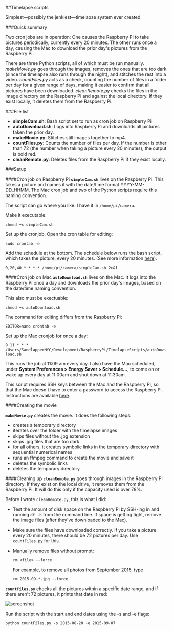 ##Timelapse scripts

Simplest&mdash;possibly the jenkiest&mdash;timelapse system ever created

###Quick summary

Two cron jobs are in operation: One causes the Raspberry Pi to take pictures periodically, currently every 20 minutes. The other runs once a day, causing the Mac to download the prior day's pictures from the Raspberry Pi.

There are three Python scripts, all of which must be run manually. *makeMovie.py* goes through the images, removes the ones that are too dark (since the timelapse also runs through the night), and stitches the rest into a video. *countFiles.py* acts as a check, counting the number of files in a folder per day for a given range of days, making it easier to confirm that all pictures have been downloaded. *cleanRemote.py* checks the files in the image directory on the Raspberry Pi and against the local directory. If they exist locally, it deletes them from the Raspberry Pi.

###File list

* **simpleCam.sh**: Bash script set to run as cron job on Raspberry Pi
* **autoDownload.sh**: Logs into Raspberry Pi and downloads all pictures taken the prior day.
* **makeMovie.py**: Stitches still images together to mp4.
* **countFiles.py**: Counts the number of files per day. If the number is other than 72 (the number when taking a picture every 20 minutes), the output is bold red.
* **cleanRemote.py**: Deletes files from the Raspberry Pi if they exist locally.

###Setup

####Cron job on Raspberry Pi
**```simpleCam.sh```** lives on the Raspberry Pi. This takes a picture and names it with the date/time format YYYY-MM-DD_HHMM. The Mac cron job and two of the Python scripts require this naming convention.

The script can go where you like: I have it in ```/home/pi/camera```.

Make it executable:

```chmod +x simpleCam.sh```

Set up the cronjob. Open the cron table for editing:

```sudo crontab -e ```

Add the schedule at the bottom. The schedule below runs the bash script, which takes the picture, every 20 minutes. (See more information [here](https://www.raspberrypi.org/documentation/linux/usage/cron.md)).

```0,20,40 * * * * /home/pi/camera/simpleCam.sh 2>&1```

####Cron job on Mac
**```autoDownload.sh```** lives on the Mac. It logs into the Raspberry Pi once a day and downloads the prior day's images, based on the date/time naming convention.

This also must be exectuable:

```chmod +x autoDownload.sh```

The command for editing differs from the Raspberry Pi:

```EDITOR=nano crontab -e```

Set up the Mac cronjob for once a day:

```9 11 * * * /Users/SandlapperNYC/Development/RaspberryPi/TimelapseScripts/autoDownload.sh```

This runs the job at 11:09 am every day. I also have the Mac scheduled, under **System Preferences > Energy Saver > Schedule...**, to come on or wake up every day at 11:00am and shut down at 11:30am.

This script requires SSH keys between the Mac and the Raspberry Pi, so that the Mac doesn't have to enter a password to access the Raspberry Pi. Instructions are available [here](https://www.raspberrypi.org/documentation/remote-access/ssh/passwordless.md).

####Creating the movie

**```makeMovie.py```** creates the movie. It does the following steps:

* creates a temporary directory
* iterates over the folder with the timelapse images
* skips files without the .jpg extension
* skips .jpg files that are too dark
* for all others, it creates symbolic links in the temporary directory with sequential numerical names
* runs an ffmpeg command to create the movie and save it
* deletes the symbolic links
* deletes the temporary directory

####Cleaning up
**```cleanRemote.py```** goes through images in the Raspberry Pi directory. If they exist on the local drive, it removes them from the Raspberry Pi. It will do this only if the capacity used is over 78%.

Before I wrote ```cleanRemote.py```, this is what I did:

* Test the amount of disk space on the Raspberry Pi by SSH-ing in and running ```df -h``` from the command line. If space is getting tight, remove the image files (after they've downloaded to the Mac).

* Make sure the files have downloaded correctly. If you take a picture every 20 minutes, there should be 72 pictures per day. Use ```countFiles.py``` for this.

* Manually remove files without prompt:

	```rm <file> --force```

	For example, to remove all photos from September 2015, type

	```rm 2015-09-*.jpg --force```


**```countFiles.py```** checks all the pictures within a specific date range, and if there aren't 72 pictures, it prints that date in red:

![screenshot](images/countFilesScreenshot.png)

Run the script with the start and end dates using the -s and -e flags:

```python countFiles.py -s 2015-08-20 -e 2015-09-07```

